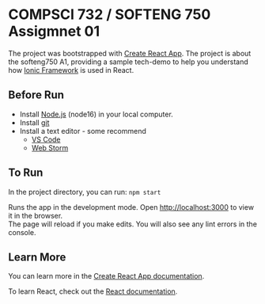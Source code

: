 # COMPSCI 732 / SOFTENG 750 Assigmnet 01

The project was bootstrapped with [Create React App](https://github.com/facebook/create-react-app).
The project is about the softeng750 A1, providing a sample tech-demo to help you understand how [Ionic Framework](https://ionicframework.com/) is used in React. 

## Before Run
- Install  [Node.js](https://nodejs.org/en/)  (node16) in your local computer. 
- Install [git](https://git-scm.com/)
- Install a text editor - some recommend
   - [VS Code](https://code.visualstudio.com/)
   - [Web Storm](https://www.jetbrains.com/webstorm/)
 
 ## To Run
In the project directory, you can run:
`npm start` 

Runs the app in the development mode. Open [http://localhost:3000](http://localhost:3000) to view it in the browser.\
The page will reload if you make edits. You will also see any lint errors in the console.

## Learn More

You can learn more in the [Create React App documentation](https://facebook.github.io/create-react-app/docs/getting-started).

To learn React, check out the [React documentation](https://reactjs.org/).
